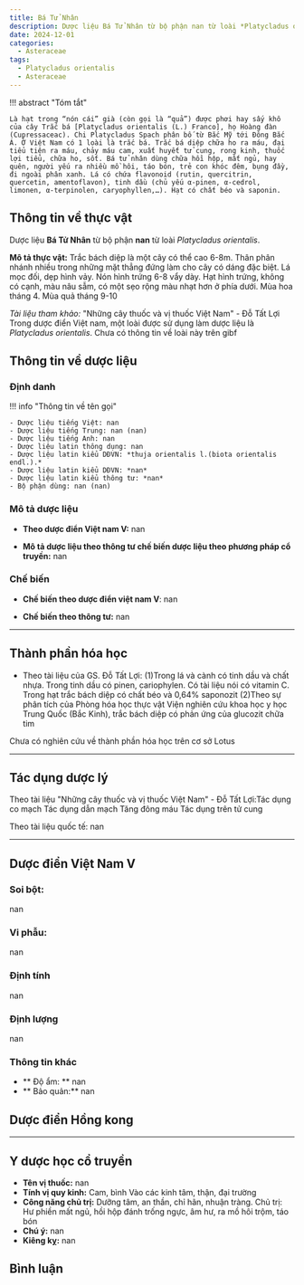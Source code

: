 ```yaml
---
title: Bá Tử Nhân
description: Dược liệu Bá Tử Nhân từ bộ phận nan từ loài *Platycladus orientalis*
date: 2024-12-01
categories:
  - Asteraceae
tags:
  - Platycladus orientalis
  - Asteraceae
---
```

!!! abstract "Tóm tắt"

    Là hạt trong “nón cái” già (còn gọi là “quả”) được phơi hay sấy khô của cây Trắc bá [Platycladus orientalis (L.) Franco], họ Hoàng đàn (Cupressaceac). Chi Platycladus Spach phân bố từ Bắc Mỹ tới Đông Bắc Á. Ở Việt Nam có 1 loài là trắc bá. Trắc bá diệp chữa ho ra máu, đại tiểu tiện ra máu, chảy máu cam, xuất huyết tử cung, rong kinh, thuốc lợi tiểu, chữa ho, sốt. Bá tử nhân dùng chữa hồi hộp, mất ngủ, hay quên, người yếu ra nhiều mồ hôi, táo bón, trẻ con khóc đêm, bụng đầy, đi ngoài phân xanh. Lá có chứa flavonoid (rutin, quercitrin, quercetin, amentoflavon), tinh dầu (chủ yếu α-pinen, α-cedrol, limonen, α-terpinolen, caryophyllen,…). Hạt có chất béo và saponin.

## Thông tin về thực vật


Dược liệu **Bá Tử Nhân** từ bộ phận **nan** từ loài *Platycladus orientalis*.

**Mô tả thực vật:** Trắc bách diệp là một cây có thể cao 6-8m. Thân phân nhánh nhiều trong những mặt thẳng đứng làm cho cây có dáng đặc biệt. Lá mọc đối, dẹp hình vảy. Nón hình trứng 6-8 vẩy dày. Hạt hình trứng, không có cạnh, màu nâu sẫm, có một sẹo rộng màu nhạt hơn ở phía dưới. Mùa hoa tháng 4. Mùa quả tháng 9-10

*Tài liệu tham khảo:* "Những cây thuốc và vị thuốc Việt Nam" - Đỗ Tất Lợi 
Trong dược điển Việt nam, một loài được sử dụng làm dược liệu là *Platycladus orientalis*. 
Chưa có thông tin về loài này trên gibf


## Thông tin về dược liệu 

### Định danh

!!! info "Thông tin về tên gọi"

    - Dược liệu tiếng Việt: nan
    - Dược liệu tiếng Trung: nan (nan)
    - Dược liệu tiếng Anh: nan
    - Dược liệu latin thông dụng: nan
    - Dược liệu latin kiểu DĐVN: *thuja orientalis l.(biota orientalis endl.).*
    - Dược liệu latin kiểu DĐVN: *nan*
    - Dược liệu latin kiểu thông tư: *nan*
    - Bộ phận dùng: nan (nan)

### Mô tả dược liệu 

- **Theo dược điển Việt nam V:** nan

- **Mô tả dược liệu theo thông tư chế biến dược liệu theo phương pháp cổ truyền:** nan

### Chế biến 

- **Chế biến theo dược điển việt nam V**: nan

- **Chế biến theo thông tư:** nan

--- 

## Thành phần hóa học

- Theo tài liệu của GS. Đỗ Tất Lợi:  (1)Trong lá và cành có tinh dầu và chất nhựa. Trong tinh dầu có pinen, cariophylen. Có tài liệu nói có vitamin C. Trong hạt trắc bách diệp có chất béo và 0,64% saponozit
(2)Theo sự phân tích của Phòng hóa học thực vật Viện nghiên cứu khoa học y học Trung Quốc (Bắc Kinh), trắc bách diệp có phản ứng của glucozit chữa tim
    
Chưa có nghiên cứu về thành phần hóa học trên cơ sở Lotus

---

## Tác dụng dược lý

Theo tài liệu "Những cây thuốc và vị thuốc Việt Nam" - Đỗ Tất Lợi:Tác dụng co mạch
Tác dụng dẫn mạch
Tăng đông máu
Tác dụng trên tử cung

Theo tài liệu quốc tế: nan

---

## Dược điển Việt Nam V

### Soi bột:

nan

<!-- Hình ảnh soi bột sẽ được tự động chèn vào đây sau -->

### Vi phẫu:

nan

<!-- Hình ảnh vi phẫu sẽ được tự động chèn vào đây sau -->

### Định tính

nan

### Định lượng

nan

### Thông tin khác 

- ** Độ ẩm: ** nan
- ** Bảo quản:** nan

## Dược điển Hồng kong

<!-- PDF sẽ được tự động chèn vào đây sau -->


---

## Y dược học cổ truyền

- **Tên vị thuốc:** nan
- **Tính vị quy kinh:** Cam, bình
 Vào các kinh tâm, thận, đại trường
- **Công năng chủ trị:** Dưỡng tâm, an thần, chỉ hãn, nhuận tràng. Chủ trị: Hư phiền mất ngủ, hồi hộp đánh trống ngực, âm hư, ra mồ hôi trộm, táo bón
- **Chú ý:** nan
- **Kiêng kỵ:** nan



## Bình luận

<div id="giscus-container"></div>
<script src="https://giscus.app/client.js"
        data-repo="hoangson0787/CSDL-duoc-lieu"
        data-repo-id="R_kgDONbMRNA"
        data-category="Duoc lieu"
        data-category-id="DIC_kwDONbMRNM4ClklR"
        data-mapping="pathname"
        data-strict="0"
        data-reactions-enabled="1"
        data-emit-metadata="1"
        data-input-position="bottom"
        data-theme="light"
        data-lang="en"
        crossorigin="anonymous"
        async>
</script>

